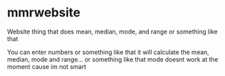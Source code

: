 # mmrwebsite
Website thing that does mean, median, mode, and range or something like that

You can enter numbers or something like that
it will calculate the mean, median, mode and range... or something like that
mode doesnt work at the moment cause im not smart
